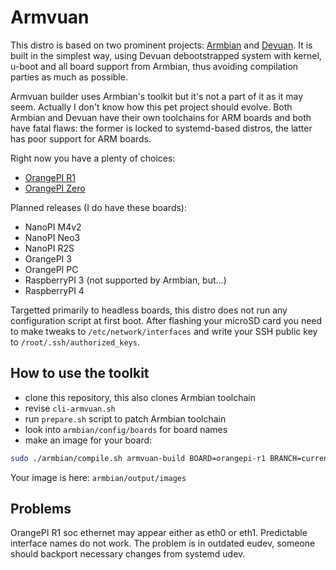 # Armvuan

This distro is based on two prominent projects: [Armbian](https://www.armbian.com) and [Devuan](https://www.devuan.org).
It is built in the simplest way, using Devuan debootstrapped system with kernel,
u-boot and all board support from Armbian, thus avoiding compilation parties as much as possible.

Armvuan builder uses Armbian's toolkit but it's not a part of it as it may seem.
Actually I don't know how this pet project should evolve.
Both Armbian and Devuan have their own toolchains for ARM boards and both have fatal flaws:
the former is locked to systemd-based distros, the latter has poor support for ARM boards.

Right now you have a plenty of choices:
* [OrangePI R1](https://github.com/declassed-art/armvuan/releases/download/daedalus/Armbian_23.08.0-trunk_Orangepi-r1_daedalus_current_6.1.53.img.xz)
* [OrangePI Zero](https://github.com/declassed-art/armvuan/releases/download/daedalus/Armbian_23.08.0-trunk_Orangepizero_daedalus_current_6.1.53.img.xz)

Planned releases (I do have these boards):
* NanoPI M4v2
* NanoPI Neo3
* NanoPI R2S
* OrangePI 3
* OrangePI PC
* RaspberryPI 3 (not supported by Armbian, but...)
* RaspberryPI 4

Targetted primarily to headless boards, this distro does not run any configuration script at first boot.
After flashing your microSD card you need to make tweaks to `/etc/network/interfaces`
and write your SSH public key to `/root/.ssh/authorized_keys`.

## How to use the toolkit

* clone this repository, this also clones Armbian toolchain
* revise `cli-armvuan.sh`
* run `prepare.sh` script to patch Armbian toolchain
* look into `armbian/config/boards` for board names
* make an image for your board:
``` bash
sudo ./armbian/compile.sh armvuan-build BOARD=orangepi-r1 BRANCH=current RELEASE=daedalus
```

Your image is here: `armbian/output/images`

## Problems

OrangePI R1 soc ethernet may appear either as eth0 or eth1. Predictable interface names do not work.
The problem is in outdated eudev, someone should backport necessary changes from systemd udev.
